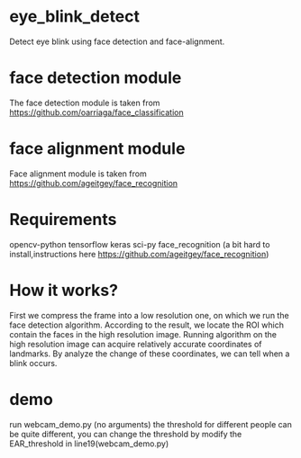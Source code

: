 # eye_blink_detect
Detect eye blink using face detection and face-alignment.

# face detection module
The face detection module is taken from https://github.com/oarriaga/face_classification

# face alignment module 
Face alignment module is taken from https://github.com/ageitgey/face_recognition

# Requirements
opencv-python
tensorflow
keras
sci-py
face_recognition (a bit hard to install,instructions here https://github.com/ageitgey/face_recognition)
# How it works?
   First we compress the frame into a low resolution one, on which we run the face
detection algorithm. According to the result, we locate the ROI which contain the
faces in the high resolution image.
   Running algorithm on the high resolution image can acquire relatively accurate 
coordinates of landmarks. By analyze the change of these coordinates, we can tell 
when a blink occurs.

# demo
run webcam_demo.py (no arguments)
the threshold for different people can be quite different, you can change the threshold
by modify the EAR_threshold in line19(webcam_demo.py)
